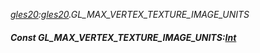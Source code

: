 _[gles20](../../modules/gles20/gles20-module.md):[gles20](../../modules/gles20/gles20-module.md).GL\_MAX\_VERTEX\_TEXTURE\_IMAGE\_UNITS_
##### Const GL\_MAX\_VERTEX\_TEXTURE\_IMAGE\_UNITS:[Int](../../modules/wonkey/wonkey-types-int.md)
